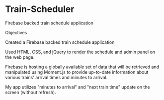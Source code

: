 # Train-Scheduler
 Firebase backed train schedule application
 
Objectives

Created a Firebase backed train schedule application

Used HTML, CSS, and jQuery to render the schedule and admin panel on the web page.

Firebase is hosting a globally available set of data that will be retrieved and manipulated using Moment.js to provide up-to-date information about various trains' arrival times and minutes to arrival.

My app utilizes "minutes to arrival" and "next train time" update on the screen (without refresh).



